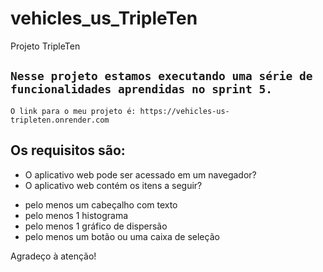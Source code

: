 # vehicles_us_TripleTen
Projeto TripleTen

`Nesse projeto estamos executando uma série de funcionalidades aprendidas no sprint 5.`
-------------
`O link para o meu projeto é: https://vehicles-us-tripleten.onrender.com`

## Os requisitos são:
- O aplicativo web pode ser acessado em um navegador?
- O aplicativo web contém os itens a seguir?
  
* pelo menos um cabeçalho com texto
* pelo menos 1 histograma
* pelo menos 1 gráfico de dispersão
* pelo menos um botão ou uma caixa de seleção

Agradeço à atenção!
